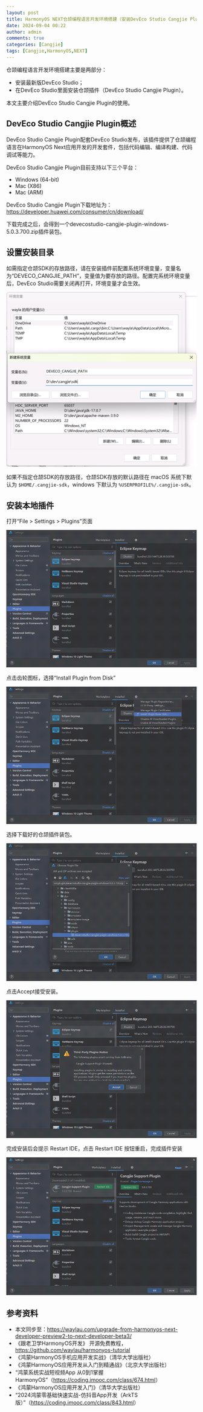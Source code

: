 ```yaml
---
layout: post
title: HarmonyOS NEXT仓颉编程语言开发环境搭建（安装DevEco Studio Cangjie Plugin）
date: 2024-09-04 00:22
author: admin
comments: true
categories: [Cangjie]
tags: [Cangjie,HarmonyOS,NEXT]
---
```




仓颉编程语言开发环境搭建主要是两部分：

* 安装最新版DevEco Studio；
* 在DevEco Studio里面安装仓颉插件（DevEco Studio Cangjie Plugin）。

本文主要介绍DevEco Studio Cangjie Plugin的使用。


<!-- more -->



## DevEco Studio Cangjie Plugin概述



DevEco Studio Cangjie Plugin配套DevEco Studio发布，该插件提供了仓颉编程语言在HarmonyOS Next应用开发的开发套件，包括代码编辑、编译构建、代码调试等能力。

DevEco Studio Cangjie Plugin目前支持以下三个平台：

* Windows (64-bit)
* Mac (X86)
* Mac (ARM)

DevEco Studio Cangjie Plugin下载地址为：https://developer.huawei.com/consumer/cn/download/

下载完成之后，会得到一个devecostudio-cangjie-plugin-windows-5.0.3.700.zip插件装包。


## 设置安装目录


如需指定仓颉SDK的存放路径，请在安装插件前配置系统环境变量，变量名为“DEVECO_CANGJIE_PATH”，变量值为要存放的路径。配置完系统环境变量后，DevEco Studio需要关闭再打开，环境变量才会生效。


![](../images/post/20240904-env.png)

如果不指定仓颉SDK的存放路径，仓颉SDK存放的默认路径在 macOS 系统下默认为 `$HOME/.cangjie-sdk`，windows 下默认为 `%USERPROFILE%/.cangjie-sdk`。

## 安装本地插件

打开“File > Settings > Plugins”页面

![](../images/post/20240904-plugins.png)

点击齿轮图标，选择“Install Plugin from Disk”

![](../images/post/20240904-install-plugin-from-disk.png)

选择下载好的仓颉插件装包。

![](../images/post/20240904-select-zip.png)

点击Accept接受安装。

![](../images/post/20240904-accept.png)

完成安装后会提示 Restart IDE，点击 Restart IDE 按钮重启，完成插件安装


![](../images/post/20240904-restart.png)

## 参考资料


* 本文同步至：<https://waylau.com/upgrade-from-harmonyos-next-developer-preview2-to-next-developer-beta3/>
* 《跟老卫学HarmonyOS开发》 开源免费教程，<https://github.com/waylau/harmonyos-tutorial>
* 《鸿蒙HarmonyOS手机应用开发实战》（清华大学出版社）
* 《鸿蒙HarmonyOS应用开发从入门到精通战》（北京大学出版社）
* “鸿蒙系统实战短视频App 从0到1掌握HarmonyOS”（<https://coding.imooc.com/class/674.html>）
* 《鸿蒙HarmonyOS应用开发入门》（清华大学出版社）
* “2024鸿蒙零基础快速实战-仿抖音App开发（ArkTS版）”（<https://coding.imooc.com/class/843.html>）
